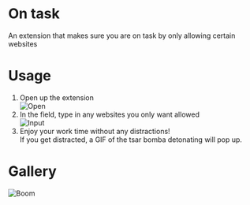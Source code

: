 # On task
An extension that makes sure you are on task by only allowing certain websites

# Usage
1. Open up the extension  
![Open](https://cdn.glitch.com/94bcb56f-a1ba-4f01-a73b-5935b3f7dfba%2Fscreenshot%20-%20Copy.PNG?1551115455628)
1. In the field, type in any websites you only want allowed  
![Input](https://cdn.glitch.com/94bcb56f-a1ba-4f01-a73b-5935b3f7dfba%2Fscreenshot.PNG?1551115455758)
1. Enjoy your work time without any distractions!  
If you get distracted, a GIF of the tsar bomba detonating will pop up.

# Gallery
![Boom](https://cdn.glitch.com/94bcb56f-a1ba-4f01-a73b-5935b3f7dfba%2Fontaskboom.PNG?1551115720819)
